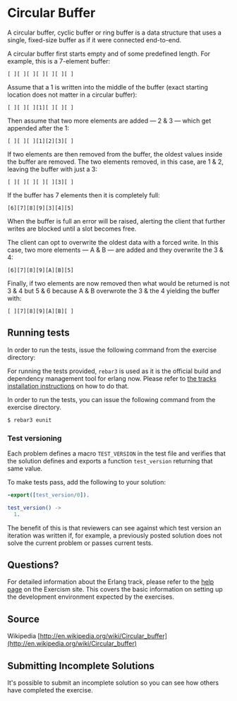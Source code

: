 # Circular Buffer

A circular buffer, cyclic buffer or ring buffer is a data structure that
uses a single, fixed-size buffer as if it were connected end-to-end.

A circular buffer first starts empty and of some predefined length. For
example, this is a 7-element buffer:

    [ ][ ][ ][ ][ ][ ][ ]

Assume that a 1 is written into the middle of the buffer (exact starting
location does not matter in a circular buffer):

    [ ][ ][ ][1][ ][ ][ ]

Then assume that two more elements are added — 2 & 3 — which get
appended after the 1:

    [ ][ ][ ][1][2][3][ ]

If two elements are then removed from the buffer, the oldest values
inside the buffer are removed. The two elements removed, in this case,
are 1 & 2, leaving the buffer with just a 3:

    [ ][ ][ ][ ][ ][3][ ]

If the buffer has 7 elements then it is completely full:

    [6][7][8][9][3][4][5]

When the buffer is full an error will be raised, alerting the client
that further writes are blocked until a slot becomes free.

The client can opt to overwrite the oldest data with a forced write. In
this case, two more elements — A & B — are added and they overwrite the
3 & 4:

    [6][7][8][9][A][B][5]

Finally, if two elements are now removed then what would be returned is
not 3 & 4 but 5 & 6 because A & B overwrote the 3 & the 4 yielding the
buffer with:

    [ ][7][8][9][A][B][ ]

## Running tests

In order to run the tests, issue the following command from the exercise
directory:

For running the tests provided, `rebar3` is used as it is the official build and
dependency management tool for erlang now. Please refer to [the tracks installation
instructions](http://exercism.io/languages/erlang/installation) on how to do that.

In order to run the tests, you can issue the following command from the exercise
directory.

```bash
$ rebar3 eunit
```

### Test versioning

Each problem defines a macro `TEST_VERSION` in the test file and
verifies that the solution defines and exports a function `test_version`
returning that same value.

To make tests pass, add the following to your solution:

```erlang
-export([test_version/0]).

test_version() ->
  1.
```

The benefit of this is that reviewers can see against which test version
an iteration was written if, for example, a previously posted solution
does not solve the current problem or passes current tests.

## Questions?

For detailed information about the Erlang track, please refer to the
[help page](http://exercism.io/languages/erlang) on the Exercism site.
This covers the basic information on setting up the development
environment expected by the exercises.

## Source

Wikipedia [http://en.wikipedia.org/wiki/Circular_buffer](http://en.wikipedia.org/wiki/Circular_buffer)

## Submitting Incomplete Solutions
It's possible to submit an incomplete solution so you can see how others have completed the exercise.

